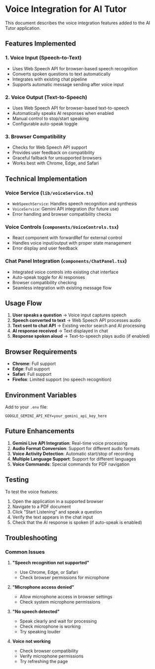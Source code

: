 # Voice Integration for AI Tutor

This document describes the voice integration features added to the AI Tutor application.

## Features Implemented

### 1. Voice Input (Speech-to-Text)
- Uses Web Speech API for browser-based speech recognition
- Converts spoken questions to text automatically
- Integrates with existing chat pipeline
- Supports automatic message sending after voice input

### 2. Voice Output (Text-to-Speech)
- Uses Web Speech API for browser-based text-to-speech
- Automatically speaks AI responses when enabled
- Manual control to stop/start speaking
- Configurable auto-speak toggle

### 3. Browser Compatibility
- Checks for Web Speech API support
- Provides user feedback on compatibility
- Graceful fallback for unsupported browsers
- Works best with Chrome, Edge, and Safari

## Technical Implementation

### Voice Service (`lib/voiceService.ts`)
- `WebSpeechService`: Handles speech recognition and synthesis
- `VoiceService`: Gemini API integration (for future use)
- Error handling and browser compatibility checks

### Voice Controls (`components/VoiceControls.tsx`)
- React component with forwardRef for external control
- Handles voice input/output with proper state management
- Error display and user feedback

### Chat Panel Integration (`components/ChatPanel.tsx`)
- Integrated voice controls into existing chat interface
- Auto-speak toggle for AI responses
- Browser compatibility checking
- Seamless integration with existing message flow

## Usage Flow

1. **User speaks a question** → Voice input captures speech
2. **Speech converted to text** → Web Speech API processes audio
3. **Text sent to chat API** → Existing vector search and AI processing
4. **AI response received** → Text displayed in chat
5. **Response spoken aloud** → Text-to-speech plays audio (if enabled)

## Browser Requirements

- **Chrome**: Full support
- **Edge**: Full support  
- **Safari**: Full support
- **Firefox**: Limited support (no speech recognition)

## Environment Variables

Add to your `.env` file:
```
GOOGLE_GEMINI_API_KEY=your_gemini_api_key_here
```

## Future Enhancements

1. **Gemini Live API Integration**: Real-time voice processing
2. **Audio Format Conversion**: Support for different audio formats
3. **Voice Activity Detection**: Automatic start/stop of recording
4. **Multiple Language Support**: Support for different languages
5. **Voice Commands**: Special commands for PDF navigation

## Testing

To test the voice features:

1. Open the application in a supported browser
2. Navigate to a PDF document
3. Click "Start Listening" and speak a question
4. Verify the text appears in the chat input
5. Check that the AI response is spoken (if auto-speak is enabled)

## Troubleshooting

### Common Issues

1. **"Speech recognition not supported"**
   - Use Chrome, Edge, or Safari
   - Check browser permissions for microphone

2. **"Microphone access denied"**
   - Allow microphone access in browser settings
   - Check system microphone permissions

3. **"No speech detected"**
   - Speak clearly and wait for processing
   - Check microphone is working
   - Try speaking louder

4. **Voice not working**
   - Check browser compatibility
   - Verify microphone permissions
   - Try refreshing the page

